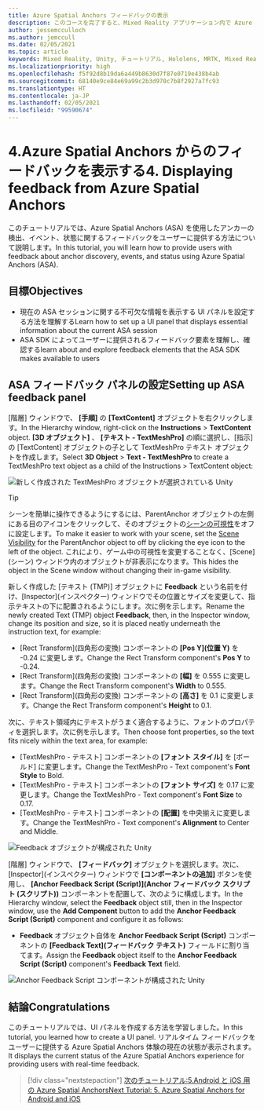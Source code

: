 ```yaml
---
title: Azure Spatial Anchors フィードバックの表示
description: このコースを完了すると、Mixed Reality アプリケーション内で Azure Spatial Anchors からのフィードバックを表示する方法を学習できます。
author: jessemcculloch
ms.author: jemccull
ms.date: 02/05/2021
ms.topic: article
keywords: Mixed Reality, Unity, チュートリアル, Hololens, MRTK, Mixed Reality Toolkit, UWP, Azure 空間アンカー, セッション, フィードバック要素
ms.localizationpriority: high
ms.openlocfilehash: f5f92d8b19da6a449b8630d7f87e0719e438b4ab
ms.sourcegitcommit: 68140e9ce84e69a99c2b3d970c7b8f2927a7fc93
ms.translationtype: HT
ms.contentlocale: ja-JP
ms.lasthandoff: 02/05/2021
ms.locfileid: "99590674"
---
```

# <a name="4-displaying-feedback-from-azure-spatial-anchors"></a><span data-ttu-id="c2f5b-104">4.Azure Spatial Anchors からのフィードバックを表示する</span><span class="sxs-lookup"><span data-stu-id="c2f5b-104">4. Displaying feedback from Azure Spatial Anchors</span></span>

<span data-ttu-id="c2f5b-105">このチュートリアルでは、Azure Spatial Anchors (ASA) を使用したアンカーの検出、イベント、状態に関するフィードバックをユーザーに提供する方法について説明します。</span><span class="sxs-lookup"><span data-stu-id="c2f5b-105">In this tutorial, you will learn how to provide users with feedback about anchor discovery, events, and status using Azure Spatial Anchors (ASA).</span></span>

## <a name="objectives"></a><span data-ttu-id="c2f5b-106">目標</span><span class="sxs-lookup"><span data-stu-id="c2f5b-106">Objectives</span></span>

* <span data-ttu-id="c2f5b-107">現在の ASA セッションに関する不可欠な情報を表示する UI パネルを設定する方法を理解する</span><span class="sxs-lookup"><span data-stu-id="c2f5b-107">Learn how to set up a UI panel that displays essential information about the current ASA session</span></span>
* <span data-ttu-id="c2f5b-108">ASA SDK によってユーザーに提供されるフィードバック要素を理解し、確認する</span><span class="sxs-lookup"><span data-stu-id="c2f5b-108">learn about and explore feedback elements that the ASA SDK makes available to users</span></span>

## <a name="setting-up-asa-feedback-panel"></a><span data-ttu-id="c2f5b-109">ASA フィードバック パネルの設定</span><span class="sxs-lookup"><span data-stu-id="c2f5b-109">Setting up ASA feedback panel</span></span>

<span data-ttu-id="c2f5b-110">[階層] ウィンドウで、 **[手順]** の **[TextContent]** オブジェクトを右クリックします。</span><span class="sxs-lookup"><span data-stu-id="c2f5b-110">In the Hierarchy window, right-click on the **Instructions** > **TextContent** object.</span></span> <span data-ttu-id="c2f5b-111">**[3D オブジェクト]** 、 **[テキスト - TextMeshPro]** の順に選択し、[指示] の [TextContent] オブジェクトの子として TextMeshPro テキスト オブジェクトを作成します。</span><span class="sxs-lookup"><span data-stu-id="c2f5b-111">Select **3D Object** > **Text - TextMeshPro** to create a TextMeshPro text object as a child of the Instructions > TextContent object:</span></span>

![新しく作成された TextMeshPro オブジェクトが選択されている Unity](images/mr-learning-asa/asa-04-section1-step1-1.png)

> [!TIP]
> <span data-ttu-id="c2f5b-113">シーンを簡単に操作できるようにするには、ParentAnchor オブジェクトの左側にある目のアイコンをクリックして、そのオブジェクトの<a href="https://docs.unity3d.com/Manual/SceneVisibility.html" target="_blank">シーンの可視性</a>をオフに設定します。</span><span class="sxs-lookup"><span data-stu-id="c2f5b-113">To make it easier to work with your scene, set the  <a href="https://docs.unity3d.com/Manual/SceneVisibility.html" target="_blank">Scene Visibility</a> for the ParentAnchor object to off by clicking the eye icon to the left of the object.</span></span> <span data-ttu-id="c2f5b-114">これにより、ゲーム中の可視性を変更することなく、[Scene]\(シーン\) ウィンドウ内のオブジェクトが非表示になります。</span><span class="sxs-lookup"><span data-stu-id="c2f5b-114">This hides the object in the Scene window without changing their in-game visibility.</span></span>

<span data-ttu-id="c2f5b-115">新しく作成した [テキスト (TMP)] オブジェクトに **Feedback** という名前を付け、[Inspector]\(インスペクター\) ウィンドウでその位置とサイズを変更して、指示テキストの下に配置されるようにします。次に例を示します。</span><span class="sxs-lookup"><span data-stu-id="c2f5b-115">Rename the newly created Text (TMP) object **Feedback**, then, in the Inspector window, change its position and size, so it is placed neatly underneath the instruction text, for example:</span></span>

* <span data-ttu-id="c2f5b-116">[Rect Transform]\(四角形の変換\) コンポーネントの **[Pos Y]\(位置 Y\)** を -0.24 に変更します。</span><span class="sxs-lookup"><span data-stu-id="c2f5b-116">Change the Rect Transform component's **Pos Y** to -0.24.</span></span>
* <span data-ttu-id="c2f5b-117">[Rect Transform]\(四角形の変換\) コンポーネントの **[幅]** を 0.555 に変更します。</span><span class="sxs-lookup"><span data-stu-id="c2f5b-117">Change the Rect Transform component's **Width** to 0.555.</span></span>
* <span data-ttu-id="c2f5b-118">[Rect Transform]\(四角形の変換\) コンポーネントの **[高さ]** を 0.1 に変更します。</span><span class="sxs-lookup"><span data-stu-id="c2f5b-118">Change the Rect Transform component's **Height** to 0.1.</span></span>

<span data-ttu-id="c2f5b-119">次に、テキスト領域内にテキストがうまく適合するように、フォントのプロパティを選択します。次に例を示します。</span><span class="sxs-lookup"><span data-stu-id="c2f5b-119">Then choose font properties, so the text fits nicely within the text area, for example:</span></span>

* <span data-ttu-id="c2f5b-120">[TextMeshPro - テキスト] コンポーネントの **[フォント スタイル]** を [ボールド] に変更します。</span><span class="sxs-lookup"><span data-stu-id="c2f5b-120">Change the TextMeshPro - Text component's **Font Style** to Bold.</span></span>
* <span data-ttu-id="c2f5b-121">[TextMeshPro - テキスト] コンポーネントの **[フォント サイズ]** を 0.17 に変更します。</span><span class="sxs-lookup"><span data-stu-id="c2f5b-121">Change the TextMeshPro - Text component's **Font Size** to 0.17.</span></span>
* <span data-ttu-id="c2f5b-122">[TextMeshPro - テキスト] コンポーネントの **[配置]** を中央揃えに変更します。</span><span class="sxs-lookup"><span data-stu-id="c2f5b-122">Change the TextMeshPro - Text component's **Alignment** to Center and Middle.</span></span>

![Feedback オブジェクトが構成された Unity](images/mr-learning-asa/asa-04-section1-step1-2.png)

<span data-ttu-id="c2f5b-124">[階層] ウィンドウで、 **[フィードバック]** オブジェクトを選択します。次に、[Inspector]\(インスペクター\) ウィンドウで **[コンポーネントの追加]** ボタンを使用し、 **[Anchor Feedback Script (Script)]\(Anchor フィードバック スクリプト (スクリプト)\)** コンポーネントを配置して、次のように構成します。</span><span class="sxs-lookup"><span data-stu-id="c2f5b-124">In the Hierarchy window, select the **Feedback** object still, then in the Inspector window, use the **Add Component** button to add the **Anchor Feedback Script (Script)** component and configure it as follows:</span></span>

* <span data-ttu-id="c2f5b-125">**Feedback** オブジェクト自体を **Anchor Feedback Script (Script)** コンポーネントの **[Feedback Text]\(フィードバック テキスト\)** フィールドに割り当てます。</span><span class="sxs-lookup"><span data-stu-id="c2f5b-125">Assign the **Feedback** object itself to the **Anchor Feedback Script (Script)** component's **Feedback Text** field.</span></span>

![Anchor Feedback Script コンポーネントが構成された Unity](images/mr-learning-asa/asa-04-section1-step1-3.png)

## <a name="congratulations"></a><span data-ttu-id="c2f5b-127">結論</span><span class="sxs-lookup"><span data-stu-id="c2f5b-127">Congratulations</span></span>

<span data-ttu-id="c2f5b-128">このチュートリアルでは、UI パネルを作成する方法を学習しました。</span><span class="sxs-lookup"><span data-stu-id="c2f5b-128">In this tutorial, you learned how to create a UI panel.</span></span> <span data-ttu-id="c2f5b-129">リアルタイム フィードバックをユーザーに提供する Azure Spatial Anchors 体験の現在の状態が表示されます。</span><span class="sxs-lookup"><span data-stu-id="c2f5b-129">It displays the current status of the Azure Spatial Anchors experience for providing users with real-time feedback.</span></span>

> [!div class="nextstepaction"]
> [<span data-ttu-id="c2f5b-130">次のチュートリアル:5.Android と iOS 用の Azure Spatial Anchors</span><span class="sxs-lookup"><span data-stu-id="c2f5b-130">Next Tutorial: 5. Azure Spatial Anchors for Android and iOS</span></span>](mr-learning-asa-05.md)
